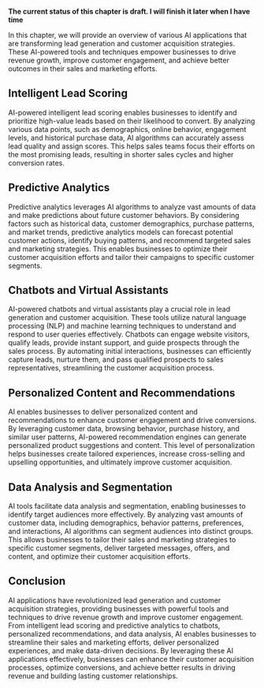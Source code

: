 **The current status of this chapter is draft. I will finish it later when I have time**

In this chapter, we will provide an overview of various AI applications that are transforming lead generation and customer acquisition strategies. These AI-powered tools and techniques empower businesses to drive revenue growth, improve customer engagement, and achieve better outcomes in their sales and marketing efforts.

Intelligent Lead Scoring
------------------------

AI-powered intelligent lead scoring enables businesses to identify and prioritize high-value leads based on their likelihood to convert. By analyzing various data points, such as demographics, online behavior, engagement levels, and historical purchase data, AI algorithms can accurately assess lead quality and assign scores. This helps sales teams focus their efforts on the most promising leads, resulting in shorter sales cycles and higher conversion rates.

Predictive Analytics
--------------------

Predictive analytics leverages AI algorithms to analyze vast amounts of data and make predictions about future customer behaviors. By considering factors such as historical data, customer demographics, purchase patterns, and market trends, predictive analytics models can forecast potential customer actions, identify buying patterns, and recommend targeted sales and marketing strategies. This enables businesses to optimize their customer acquisition efforts and tailor their campaigns to specific customer segments.

Chatbots and Virtual Assistants
-------------------------------

AI-powered chatbots and virtual assistants play a crucial role in lead generation and customer acquisition. These tools utilize natural language processing (NLP) and machine learning techniques to understand and respond to user queries effectively. Chatbots can engage website visitors, qualify leads, provide instant support, and guide prospects through the sales process. By automating initial interactions, businesses can efficiently capture leads, nurture them, and pass qualified prospects to sales representatives, streamlining the customer acquisition process.

Personalized Content and Recommendations
----------------------------------------

AI enables businesses to deliver personalized content and recommendations to enhance customer engagement and drive conversions. By leveraging customer data, browsing behavior, purchase history, and similar user patterns, AI-powered recommendation engines can generate personalized product suggestions and content. This level of personalization helps businesses create tailored experiences, increase cross-selling and upselling opportunities, and ultimately improve customer acquisition.

Data Analysis and Segmentation
------------------------------

AI tools facilitate data analysis and segmentation, enabling businesses to identify target audiences more effectively. By analyzing vast amounts of customer data, including demographics, behavior patterns, preferences, and interactions, AI algorithms can segment audiences into distinct groups. This allows businesses to tailor their sales and marketing strategies to specific customer segments, deliver targeted messages, offers, and content, and optimize their customer acquisition efforts.

Conclusion
----------

AI applications have revolutionized lead generation and customer acquisition strategies, providing businesses with powerful tools and techniques to drive revenue growth and improve customer engagement. From intelligent lead scoring and predictive analytics to chatbots, personalized recommendations, and data analysis, AI enables businesses to streamline their sales and marketing efforts, deliver personalized experiences, and make data-driven decisions. By leveraging these AI applications effectively, businesses can enhance their customer acquisition processes, optimize conversions, and achieve better results in driving revenue and building lasting customer relationships.
